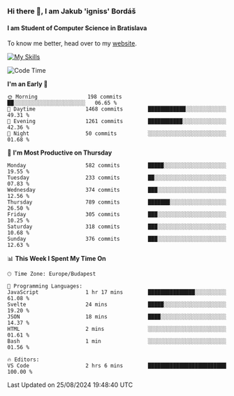 ### Hi there 👋, I am Jakub 'igniss' Bordáš

#### I am Student of Computer Science in Bratislava
To know me better, head over to my [website](https://bordas.sk).

[![My Skills](https://skillicons.dev/icons?i=js,html,css,figma,svelte,java,kotlin,python,postgresql,typescript,nest,nodejs)](https://bordas.sk)


<!--START_SECTION:waka-->
![Code Time](http://img.shields.io/badge/Code%20Time-1%2C496%20hrs%2036%20mins-blue)

**I'm an Early 🐤** 

```text
🌞 Morning                198 commits         ██░░░░░░░░░░░░░░░░░░░░░░░   06.65 % 
🌆 Daytime                1468 commits        ████████████░░░░░░░░░░░░░   49.31 % 
🌃 Evening                1261 commits        ███████████░░░░░░░░░░░░░░   42.36 % 
🌙 Night                  50 commits          ░░░░░░░░░░░░░░░░░░░░░░░░░   01.68 % 
```
📅 **I'm Most Productive on Thursday** 

```text
Monday                   582 commits         █████░░░░░░░░░░░░░░░░░░░░   19.55 % 
Tuesday                  233 commits         ██░░░░░░░░░░░░░░░░░░░░░░░   07.83 % 
Wednesday                374 commits         ███░░░░░░░░░░░░░░░░░░░░░░   12.56 % 
Thursday                 789 commits         ███████░░░░░░░░░░░░░░░░░░   26.50 % 
Friday                   305 commits         ███░░░░░░░░░░░░░░░░░░░░░░   10.25 % 
Saturday                 318 commits         ███░░░░░░░░░░░░░░░░░░░░░░   10.68 % 
Sunday                   376 commits         ███░░░░░░░░░░░░░░░░░░░░░░   12.63 % 
```


📊 **This Week I Spent My Time On** 

```text
🕑︎ Time Zone: Europe/Budapest

💬 Programming Languages: 
JavaScript               1 hr 17 mins        ███████████████░░░░░░░░░░   61.08 % 
Svelte                   24 mins             █████░░░░░░░░░░░░░░░░░░░░   19.20 % 
JSON                     18 mins             ████░░░░░░░░░░░░░░░░░░░░░   14.37 % 
HTML                     2 mins              ░░░░░░░░░░░░░░░░░░░░░░░░░   01.61 % 
Bash                     1 min               ░░░░░░░░░░░░░░░░░░░░░░░░░   01.56 % 

🔥 Editors: 
VS Code                  2 hrs 6 mins        █████████████████████████   100.00 % 
```


 Last Updated on 25/08/2024 19:48:40 UTC
<!--END_SECTION:waka-->
